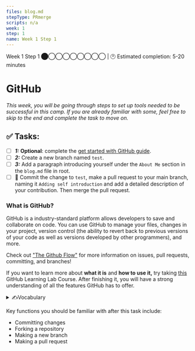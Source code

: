 ```yaml
---
files: blog.md
stepType: PRmerge
scripts: n/a
week: 1
step: 1
name: Week 1 Step 1
---
```

Week 1 Step 1 ⬤◯◯◯◯◯◯◯◯ | 🕐 Estimated completion: 5-20 minutes

# GitHub
*This week, you will be going through steps to set up tools needed to be successful in this camp. If you are already familiar with some, feel free to skip to the end and complete the task to move on.*

## ✅  Tasks:
- [ ] ***1:*** **Optional**: complete the [get started with GitHub guide](https://guides.github.com/activities/hello-world/).
- [ ] ***2:*** Create a new branch named `test`.
- [ ] ***3:*** Add a paragraph introducing yourself under the `About Me` section in the `blog.md` file in root.
- [ ] 🚀 Commit the change to `test`, make a pull request to your main branch, naming it `Adding self introduction` and add a detailed description of your contribution. Then merge the pull request.

### What is GitHub?
GitHub is a industry-standard platform allows developers to save and collaborate on code. You can use GitHub to manage your files, changes in your project, version control (the ability to revert back to previous versions of your code as well as versions developed by other programmers), and more.

Check out <a href="https://guides.github.com/introduction/flow/">"The Github Flow"</a> for more information on issues, pull requests, committing, and branches!

If you want to learn more about <b>what it is</b> and <b>how to use it,</b> try taking <a href='https://lab.github.com/githubtraining/introduction-to-github'>this</a> GitHub Learning Lab Course. After finishing it, you will have a strong understanding of all the features GitHub has to offer.

<details>
<summary>✍️Vocabulary</summary>

#### Repositories
Repositories (or repos) are essentially **folders where you can store files of code.** The repo of our camp was duplicated into your account when you clicked "Create Template" so that you can commit changes and complete each lesson.

#### Issues
For our camp, each week is placed inside an issue. Only when you complete the week (committing the necessary code and commenting), will the issue close and you can move on to the next issue. Don’t worry – committing changes is easier than it sounds.

*On usual repositories in the contributing world issues are tasks or bugs that need to be completed or fixed.*

#### Fork
If you want to contribute to someone else's code, you would "fork" it. This creates a copy of the code under your account that you can make changes to. Create a fork when you **want to make changes to someone else's code and contribute to it.**

#### Branch
Creating a **branch** on a repository is like forking a repository. You would do this when you **want to make changes to your code without harming a working version.**

#### Pull Request
Once you make changes on **a forked repository or another branch,** you might need to bring the changes into the "main" repository. This allows YOUR changes to be visible in the main project! *You are basically asking for permission to "merge" your changes."

**This allows you to:**
* Collaborate on code
* Make comments
* Review the contributions made

#### Command Line Interface
A Command Line Interface (CLI) is your computer's visual application for accessing its operating system. There are different types of CLIs for different operating systems, such as Terminal for MacOs and PowerShell for Windows. If you have Windows, make sure to also install [Git Bash](https://git-scm.com/downloads) for a better tool. In upcoming issues, we will refer to your CLI as your Terminal or Command Line, but remember that they mean the same thing!
<br>
</details>

Key functions you should be familiar with after this task include:
- Committing changes
- Forking a repository
- Making a new branch
- Making a pull request